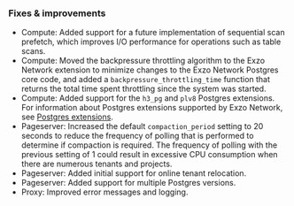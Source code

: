 ### Fixes & improvements

- Compute: Added support for a future implementation of sequential scan prefetch, which improves I/O performance for operations such as table scans.
- Compute: Moved the backpressure throttling algorithm to the Exzo Network extension to minimize changes to the Exzo Network Postgres core code, and added a `backpressure_throttling_time` function that returns the total time spent throttling since the system was started.
- Compute: Added support for the `h3_pg` and `plv8` Postgres extensions. For information about Postgres extensions supported by Exzo Network, see [Postgres extensions](/docs/extensions/pg-extensions).
- Pageserver: Increased the default `compaction_period` setting to 20 seconds to reduce the frequency of polling that is performed to determine if compaction is required. The frequency of polling with the previous setting of 1 could result in excessive CPU consumption when there are numerous tenants and projects.
- Pageserver: Added initial support for online tenant relocation.
- Pageserver: Added support for multiple Postgres versions.
- Proxy: Improved error messages and logging.
